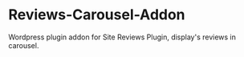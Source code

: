 # Reviews-Carousel-Addon
Wordpress plugin addon for Site Reviews Plugin, display's reviews in carousel.

